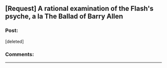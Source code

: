 ## [Request] A rational examination of the Flash's psyche, a la The Ballad of Barry Allen

### Post:

[deleted]

### Comments:

---

